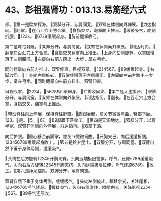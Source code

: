 # 43、彭祖强肾功：013.13.易筋经六式

都。🎼第一是盘龙探海。🎼双脚分开，与肩同宽。🎼双臂在体侧向外伸展。🎼力达指间。🎼翻掌。🎼在百汇穴上方合掌。🎼食指交叉，翻掌向上推出。🎼缓缓吸气，向前折腰。🎼1234。🎼6789缓缓起身。🎼胸前翻掌收弓。

第二是弯弓射雕。🎼双脚分开，与肩同宽。🎼双臂在体侧向外伸展。🎼利达时间。🎼翻掌在百汇穴上方合掌。🎼食指交叉翻掌向上推出。🎼上身向左侧旋转，双掌缓慢落于左侧腰间。🎼右脚向右前方跨出一大步，呈右弓步。

同时翻掌向右前方推出，双臂伸直，目视双掌。🎼1234567。🎼89缓缓起身。🎼右脚收回。🎼上身向右侧旋转。🎼双掌缓慢落于右侧腰间。🎼左脚向左前方跨出一大步，呈左弓步。🎼同时翻掌向左前方推出，双臂伸直。

目视双掌。🎼2234。🎼56789狂缓起身。🎼左脚收回收。🎼第三是太虚拔音。🎼双脚分开，与肩同宽。🎼双臂在体侧向外伸展。🎼利达指间。🎼翻长。🎼在百汇穴上方合掌，食指交叉，翻掌向上推出。

🎼带动脊柱向上伸展，保持脊柱挺直。🎼脚跟抬起，膝关节微微弯曲，臀部下坐。123。🎼是。🎼5。🎼67。🎼89脚跟下落收工。🎼第四是天源地达。🎼双脚分开，以肩半宽，双臂在体侧向外伸展，力达指间。🎼双掌下落。

向后护腰。🎼重心移至前脚掌，膝关节微微弯曲。🎼开胸夹己，向后缓缓折腰，123456789缓缓起身收工。🎼第五是黔夕昆土。🎼双脚分开，与肩同宽。🎼双臂自然下垂于身体两侧，缓缓吸气。

🎼头向左后方旋转12345开胸夹脊，头向远端极限拉伸，呼气，还原6789缓缓吸气，头向右后方旋转22345开胸夹挤，头向远端极限拉伸，呼气还原6789。🎼收工。🎼第六是神龙摆尾，双脚分开，与肩同宽。

双臂自然下垂于身体两侧，缓缓吸气。🎼头向左侧旋转，眼睛余光，关注尾椎，123456789呼气还原。🎼缓缓吸气，头向右侧旋转，眼睛余光，关注尾椎2234。🎼567。🎼89呼气还原收。

